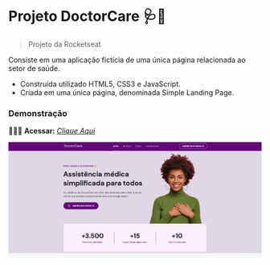 # Projeto DoctorCare 🩺🏥
> Projeto da Rocketseat

Consiste em uma aplicação fictícia de uma única página relacionada ao setor de saúde.

* Construída utilizado HTML5, CSS3 e JavaScript.
* Criada em uma única página, denominada Simple Landing Page.

### Demonstração

👨🏻‍💻 **Acessar:** _[Clique Aqui](https://guilherme-ac-fernandes.github.io/nlw-return-origin/)_

<p align="center">
  <img src="https://github.com/guilherme-ac-fernandes/nlw-return-origin/blob/main/simple-landing-page.png" alt="Simple Landing Page - Demostração"/>
</p>
